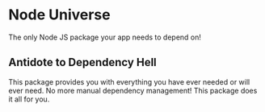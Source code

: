 
# Node Universe

The only Node JS package your app needs to depend on!


## Antidote to Dependency Hell

This package provides you with everything you have ever needed or will ever need. No more manual dependency management! This package does it all for you.

